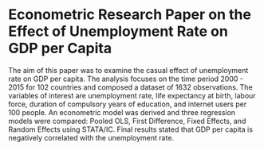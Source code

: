 # Econometric Research Paper on the Effect of Unemployment Rate on GDP per Capita

The aim of this paper was to examine the casual effect of unemployment rate on GDP per capita. 
The analysis focuses on the time period 2000 - 2015 for 102 countries and composed a dataset of 1632 observations. The variables of interest are unemployment rate, life expectancy at birth, labour force, duration of compulsory years of education, and internet users per 100 people. 
An econometric model was derived and three regression models were compared: Pooled OLS, First Difference, Fixed Effects, and Random Effects using STATA/IC.
Final results stated that GDP per capita is negatively correlated with the unemployment rate. 

